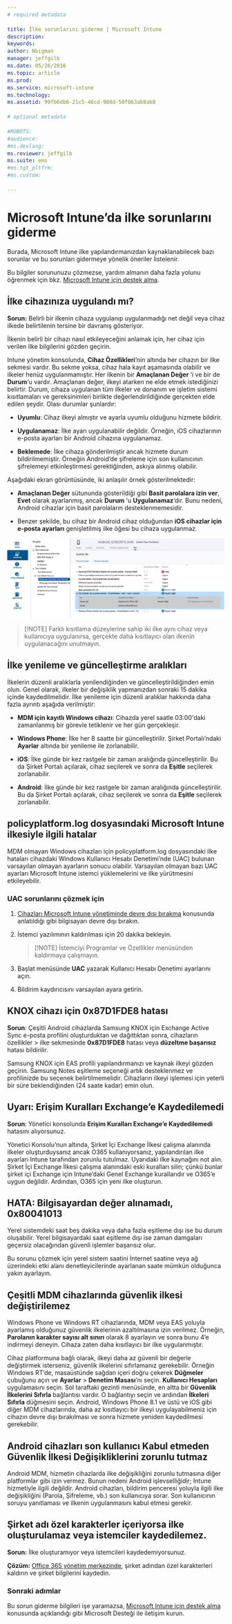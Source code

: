 ```yaml
---
# required metadata

title: İlke sorunlarını giderme | Microsoft Intune
description:
keywords:
author: Nbigman
manager: jeffgilb
ms.date: 05/26/2016
ms.topic: article
ms.prod:
ms.service: microsoft-intune
ms.technology:
ms.assetid: 99fb6db6-21c5-46cd-980d-50f063ab8ab8

# optional metadata

#ROBOTS:
#audience:
#ms.devlang:
ms.reviewer: jeffgilb
ms.suite: ems
#ms.tgt_pltfrm:
#ms.custom:

---
```


# Microsoft Intune’da ilke sorunlarını giderme

Burada, Microsoft Intune ilke yapılandırmanızdan kaynaklanabilecek bazı sorunlar ve bu sorunları gidermeye yönelik öneriler listelenir.

Bu bilgiler sorununuzu çözmezse, yardım almanın daha fazla yolunu öğrenmek için bkz. [Microsoft Intune için destek alma](how-to-get-support-for-microsoft-intune.md).


## İlke cihazınıza uygulandı mı?
**Sorun:** Belirli bir ilkenin cihaza uygulanıp uygulanmadığı net değil veya cihaz ilkede belirtilenin tersine bir davranış gösteriyor.

İlkenin belirli bir cihazı nasıl etkileyeceğini anlamak için, her cihaz için verilen ilke bilgilerini gözden geçirin.

Intune yönetim konsolunda, **Cihaz Özellikleri**’nin altında her cihazın bir ilke sekmesi vardır. Bu sekme yoksa, cihaz hala kayıt aşamasında olabilir ve ilkeler henüz uygulanmamıştır. Her ilkenin bir **Amaçlanan Değer** ‘i ve bir de **Durum**‘u vardır. Amaçlanan değer, ilkeyi atarken ne elde etmek istediğinizi belirtir. Durum, cihaza uygulanan tüm ilkeler ve donanım ve işletim sistemi kısıtlamaları ve gereksinimleri birlikte değerlendirildiğinde gerçekten elde edilen şeydir. Olası durumlar şunlardır:

-   **Uyumlu**: Cihaz ilkeyi almıştır ve ayarla uyumlu olduğunu hizmete bildirir.

-   **Uygulanamaz**: İlke ayarı uygulanabilir değildir. Örneğin, iOS cihazlarının e-posta ayarları bir Android cihazına uygulanamaz.

-   **Beklemede**: İlke cihaza gönderilmiştir ancak hizmete durum bildirilmemiştir. Örneğin Android’de şifreleme için son kullanıcının şifrelemeyi etkinleştirmesi gerektiğinden, askıya alınmış olabilir.

Aşağıdaki ekran görüntüsünde, iki anlaşılır örnek gösterilmektedir:

-   **Amaçlanan Değer** sütununda gösterildiği gibi **Basit parolalara izin ver**, **Evet** olarak ayarlanmış, ancak **Durum** ‘u **Uygulanamaz**‘dır. Bunu nedeni, Android cihazlar için basit parolaların desteklenmemesidir.

-   Benzer şekilde, bu cihaz bir Android cihaz olduğundan **iOS cihazlar için e-posta ayarları** genişletilmiş ilke öğesi bu cihaza uygulanmaz.

![Intune cihaz ilkesi](../media/Intune-Device-Policy-v.2.jpg)

> [!NOTE] Farklı kısıtlama düzeylerine sahip iki ilke aynı cihaz veya kullanıcıya uygulanırsa, gerçekte daha kısıtlayıcı olan ilkenin uygulanacağını unutmayın.

## İlke yenileme ve güncelleştirme aralıkları
İlkelerin düzenli aralıklarla yenilendiğinden ve güncelleştirildiğinden emin olun. Genel olarak, ilkeler bir değişiklik yapmanızdan sonraki 15 dakika içinde kaydedilmelidir. İlke yenileme için düzenli aralıklar hakkında daha fazla ayrıntı aşağıda verilmiştir:

-   **MDM için kayıtlı Windows cihazı**: Cihazda yerel saatle 03:00'daki zamanlanmış bir görevle tetiklenir ve her gün gerçekleşir.

-   **Windows Phone**: İlke her 8 saatte bir güncelleştirilir. Şirket Portalı’ndaki **Ayarlar** altında bir yenileme ile zorlanabilir.

-   **iOS**: İlke günde bir kez rastgele bir zaman aralığında güncelleştirilir. Bu da Şirket Portalı açılarak, cihaz seçilerek ve sonra da **Eşitle** seçilerek zorlanabilir.

-   **Android**: İlke günde bir kez rastgele bir zaman aralığında güncelleştirilir. Bu da Şirket Portalı açılarak, cihaz seçilerek ve sonra da **Eşitle** seçilerek zorlanabilir.

## policyplatform.log dosyasındaki Microsoft Intune ilkesiyle ilgili hatalar
MDM olmayan Windows cihazları için policyplatform.log dosyasındaki ilke hataları cihazdaki Windows Kullanıcı Hesabı Denetimi’nde (UAC) bulunan varsayılan olmayan ayarların sonucu olabilir. Varsayılan olmayan bazı UAC ayarları Microsoft Intune istemci yüklemelerini ve ilke yürütmesini etkileyebilir.

### UAC sorunlarını çözmek için

1.  [Cihazları Microsoft Intune yönetiminde devre dışı bırakma](/intune/deploy-use/retire-devices-from-microsoft-intune-management) konusunda anlatıldığı gibi bilgisayarı devre dışı bırakın.

2.  İstemci yazılımının kaldırılması için 20 dakika bekleyin.

    > [!NOTE] İstemciyi Programlar ve Özellikler menüsünden kaldırmaya çalışmayın.

3.  Başlat menüsünde **UAC** yazarak Kullanıcı Hesabı Denetimi ayarlarını açın.

4.  Bildirim kaydırıcısını varsayılan ayara getirin.

## KNOX cihazı için 0x87D1FDE8 hatası
**Sorun**: Çeşitli Android cihazlarda Samsung KNOX için Exchange Active Sync e-posta profilini oluşturduktan ve dağıttıktan sonra, cihazların özellikler &gt; ilke sekmesinde **0x87D1FDE8** hatası veya **düzeltme başarısız** hatası bildirilir.

Samsung KNOX için EAS profili yapılandırmanızı ve kaynak ilkeyi gözden geçirin. Samsung Notes eşitleme seçeneği artık desteklenmez ve profilinizde bu seçenek belirtilmemelidir. Cihazların ilkeyi işlemesi için yeterli bir süre beklendiğinden (24 saate kadar) emin olun.

## Uyarı: Erişim Kuralları Exchange’e Kaydedilemedi
**Sorun**: Yönetici konsolunda **Erişim Kuralları Exchange’e Kaydedilemedi**  hatasını alıyorsunuz.

Yönetici Konsolu’nun altında, Şirket İçi Exchange İlkesi çalışma alanında ilkeler oluşturduysanız ancak O365 kullanıyorsanız, yapılandırılan ilke ayarları Intune tarafından zorunlu tutulmaz. Uyarıdaki ilke kaynağını not alın.  Şirket İçi Exchange İlkesi çalışma alanındaki eski kuralları silin; çünkü bunlar şirket içi Exchange için Intune’daki Genel Exchange kurallarıdır ve O365’e uygun değildir. Ardından, O365 için yeni ilke oluşturun.

## HATA: Bilgisayardan değer alınamadı, 0x80041013
Yerel sistemdeki saat beş dakika veya daha fazla eşitleme dışı ise bu durum oluşabilir. Yerel bilgisayardaki saat eşitleme dışı ise zaman damgaları geçersiz olacağından güvenli işlemler başarısız olur.

Bu sorunu çözmek için yerel sistem saatini İnternet saatine veya ağ üzerindeki etki alanı denetleyicilerinde ayarlanan saate mümkün olduğunca yakın ayarlayın.

## Çeşitli MDM cihazlarında güvenlik ilkesi değiştirilemez
Windows Phone ve Windows RT cihazlarında, MDM veya EAS yoluyla ayarlamış olduğunuz güvenlik ilkelerinin azaltılmasına izin verilmez. Örneğin, **Parolanın karakter sayısı alt sınırı** olarak 8 ayarlayın ve sonra bunu 4’e indirmeyi deneyin. Cihaza zaten daha kısıtlayıcı bir ilke uygulanmıştır.

Cihaz platformuna bağlı olarak, ilkeyi daha az güvenli bir değerle değiştirmek isterseniz, güvenlik ilkelerini sıfırlamanız gerekebilir.
Örneğin Windows RT’de, masaüstünde sağdan içeri doğru çekerek **Düğmeler** çubuğunu açın ve **Ayarlar** &gt; **Denetim Masası**’nı seçin.   **Kullanıcı Hesapları** uygulamasını seçin.
Sol taraftaki gezinti menüsünde, en altta bir **Güvenlik İlkelerini Sıfırla** bağlantısı vardır. O bağlantıyı seçin ve ardından **İlkeleri Sıfırla** düğmesini seçin.
Android, Windows Phone 8.1 ve üstü ve iOS gibi diğer MDM cihazlarında, daha az kısıtlayıcı bir ilkeyi uygulayabilmeniz için cihazın devre dışı bırakılması ve sonra hizmete yeniden kaydedilmesi gerekebilir.

## Android cihazları son kullanıcı Kabul etmeden Güvenlik İlkesi Değişikliklerini zorunlu tutmaz
Android MDM, hizmetin cihazlarda ilke değişikliğini zorunlu tutmasına diğer platformlar gibi izin vermez. Bunun nedeni Android işlevselliğidir; Intune hizmetiyle ilgili değildir. Android cihazları, bildirim penceresi yoluyla ilgili ilke değişikliğini (Parola, Şifreleme, vb.) son kullanıcıya sorar.  Son kullanıcının soruyu yanıtlaması ve ilkenin uygulanmasını kabul etmesi gerekir.

## Şirket adı özel karakterler içeriyorsa ilke oluşturulamaz veya istemciler kaydedilemez.
**Sorun:** İlke oluşturamıyor veya istemcileri kaydedemiyorsunuz.

**Çözüm:** [Office 365 yönetim merkezinde](https://portal.office.com/), şirket adından özel karakterleri kaldırın ve şirket bilgilerini kaydedin.

### Sonraki adımlar
Bu sorun giderme bilgileri işe yaramazsa, [Microsoft Intune için destek alma](how-to-get-support-for-microsoft-intune.md) konusunda açıklandığı gibi Microsoft Desteği ile iletişim kurun.


<!--HONumber=May16_HO4-->



